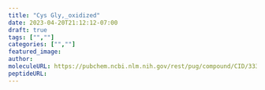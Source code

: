 ```yaml
---
title: "Cys Gly,_oxidized"
date: 2023-04-20T21:12:12-07:00
draft: true
tags: ["",""]
categories: ["",""]
featured_image: 
author: 
moleculeURL: https://pubchem.ncbi.nlm.nih.gov/rest/pug/compound/CID/333293/record/SDF/?record_type=3d&response_type=display
peptideURL:
---
```

